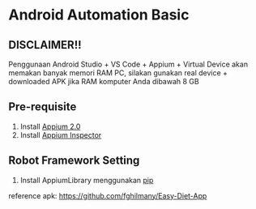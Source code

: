 # Android Automation Basic

## DISCLAIMER!!

Penggunaan Android Studio + VS Code + Appium + Virtual Device akan memakan banyak memori RAM PC, silakan gunakan real device + downloaded APK jika RAM komputer Anda dibawah 8 GB

## Pre-requisite

1. Install [Appium 2.0](https://bitrise.io/blog/post/getting-started-with-appium-2-0-your-beginners-guide)
2. Install [Appium Inspector](https://github.com/appium/appium-inspector/releases)

## Robot Framework Setting

1. Install AppiumLibrary menggunakan [pip](https://github.com/nopevbf/Robotframework-Basic)

reference apk: https://github.com/fghilmany/Easy-Diet-App
